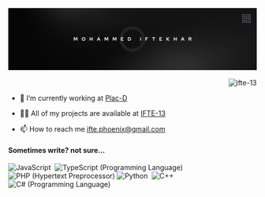 <img src="https://raw.githubusercontent.com/IFTE-13/IFTE-13/profile/Banner.png" alt="MOHAMMED IFTEKHAR">

<p align="right"> <img src="https://komarev.com/ghpvc/?username=ifte-13&label=Profile%20views&color=0e75b6&style=flat" alt="ifte-13" /> </p>

- 🔭 I’m currently working at [Plac-D](https://www.plac-d.com/)

- 👨‍💻 All of my projects are available at [IFTE-13](https://github.com/IFTE-13?tab=repositories)

- 📫 How to reach me ifte.phoenix@gmail.com

<h4>Sometimes write? not sure...</h4>

![JavaScript](https://img.shields.io/badge/-JavaScript-05122A?style=flat&logo=javascript)&nbsp;
![TypeScript (Programming Language)](https://img.shields.io/badge/-TypeScript-05122A?style=flat&logo=TypeScript&logoColor=blue)
![PHP (Hypertext Preprocessor)](https://img.shields.io/badge/-PHP-05122A?style=flat&logo=PHP&logoColor=white)
![Python](https://img.shields.io/badge/-Python-05122A?style=flat&logo=python)&nbsp;
![C++](https://img.shields.io/badge/-C++-05122A?style=flat&logo=C%2B%2B&logoColor=00599C)&nbsp;
![C# (Programming Language)](https://img.shields.io/badge/-C%23-05122A?style=flat&logo=C%20Sharp&logoColor=purple)
